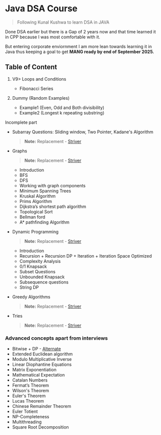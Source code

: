 # Java DSA Course
> Following Kunal Kushwa to learn DSA in JAVA

Done DSA earlier but there is a Gap of 2 years now and that time learned it in CPP because I was most comfortable with it.

But entering corporate enviornment I am more lean towards learning it in Java thus keeping a goal to get **MANG ready by end of September 2025.**

## Table of Content
1. V9> Loops and Conditions
    - Fibonacci Series

2. Dummy (Random Examples)
    - Example1 (Even, Odd and Both divisibility)
    - Example2 (Longest k repeating substring)

Incomplete part

- Subarray Questions: Sliding window, Two Pointer, Kadane's Algorithm 

    >**Note:** Replacement - [Striver](https://youtube.com/playlist?list=PLgUwDviBIf0q7vrFA_HEWcqRqMpCXzYAL&si=IMoeDMakHvS90U25)

- Graphs
     >**Note:** Replacement - [Striver](https://www.youtube.com/playlist?list=PLgUwDviBIf0oE3gA41TKO2H5bHpPd7fzn)
    - Introduction
    - BFS
    - DFS
    - Working with graph components
    - Minimum Spanning Trees
    - Kruskal Algorithm
    - Prims Algorithm
    - Dijkstra’s shortest path algorithm
    - Topological Sort
    - Bellman ford
    - A* pathfinding Algorithm
- Dynamic Programming
     >**Note:** Replacement - [Striver](https://www.youtube.com/playlist?list=PLgUwDviBIf0qUlt5H_kiKYaNSqJ81PMMY)
    - Introduction
    - Recursion + Recursion DP + Iteration + Iteration Space Optimized
    - Complexity Analysis
    - 0/1 Knapsack
    - Subset Questions
    - Unbounded Knapsack
    - Subsequence questions
    - String DP
- Greedy Algorithms
     >**Note:** Replacement - [Striver](https://www.youtube.com/playlist?list=PLgUwDviBIf0rF1w2Koyh78zafB0cz7tea)
- Tries
     >**Note:** Replacement - [Striver](https://www.youtube.com/playlist?list=PLgUwDviBIf0pcIDCZnxhv0LkHf5KzG9zp)

### Advanced concepts apart from interviews 
- Bitwise + DP - [Alternate](https://www.youtube.com/playlist?list=PLb3g_Z8nEv1icFNrtZqByO1CrWVHLlO5g)
- Extended Euclidean algorithm
- Modulo Multiplicative Inverse
- Linear Diophantine Equations
- Matrix Exponentiation
- Mathematical Expectation
- Catalan Numbers
- Fermat’s Theorem
- Wilson's Theorem
- Euler's Theorem
- Lucas Theorem
- Chinese Remainder Theorem
- Euler Totient
- NP-Completeness
- Multithreading
- Square Root Decomposition
    